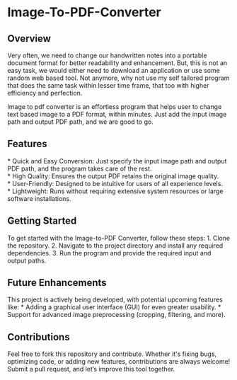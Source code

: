 <h1>Image-To-PDF-Converter</h1>

<h2>Overview</h2>
Very often, we need to change our handwritten notes into a portable document format for better readability and enhancement. But, this is not an easy task, we would either need to download an application or use some random web based tool. Not anymore, why not use my self tailored program that does the same task within lesser time frame, that too with higher efficiency and perfection.</br>

Image to pdf converter is an effortless program that helps user to change text based image to a PDF format, within minutes. Just add the input image path and output PDF path, and we are good to go.


<h2>Features</h2>
* Quick and Easy Conversion: Just specify the input image path and output PDF path, and the program takes care of the rest.<br>
* High Quality: Ensures the output PDF retains the original image quality.</br>
* User-Friendly: Designed to be intuitive for users of all experience levels.</br>
* Lightweight: Runs without requiring extensive system resources or large software installations.</br>

<h2>Getting Started</h2>
To get started with the Image-to-PDF Converter, follow these steps:
1. Clone the repository.
2. Navigate to the project directory and install any required dependencies.
3. Run the program and provide the required input and output paths.

<h2>Future Enhancements</h2>
This project is actively being developed, with potential upcoming features like:
* Adding a graphical user interface (GUI) for even greater usability.
* Support for advanced image preprocessing (cropping, filtering, and more).

<h2>Contributions</h2>
Feel free to fork this repository and contribute. Whether it's fixing bugs, optimizing code, or adding new features, contributions are always welcome! Submit a pull request, and let’s improve this tool together.
